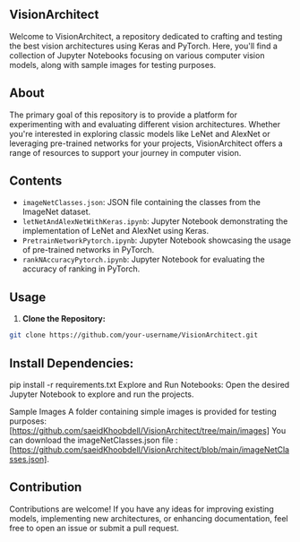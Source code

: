 ## VisionArchitect

Welcome to VisionArchitect, a repository dedicated to crafting and testing the best vision architectures using Keras and PyTorch. Here, you'll find a collection of Jupyter Notebooks focusing on various computer vision models, along with sample images for testing purposes.

## About

The primary goal of this repository is to provide a platform for experimenting with and evaluating different vision architectures. Whether you're interested in exploring classic models like LeNet and AlexNet or leveraging pre-trained networks for your projects, VisionArchitect offers a range of resources to support your journey in computer vision.

## Contents

- `imageNetClasses.json`: JSON file containing the classes from the ImageNet dataset.
- `letNetAndAlexNetWithKeras.ipynb`: Jupyter Notebook demonstrating the implementation of LeNet and AlexNet using Keras.
- `PretrainNetworkPytorch.ipynb`: Jupyter Notebook showcasing the usage of pre-trained networks in PyTorch.
- `rankNAccuracyPytorch.ipynb`: Jupyter Notebook for evaluating the accuracy of ranking in PyTorch.

## Usage

1. **Clone the Repository:**

```bash
git clone https://github.com/your-username/VisionArchitect.git
```
## Install Dependencies:

pip install -r requirements.txt
Explore and Run Notebooks:
Open the desired Jupyter Notebook to explore and run the projects.

Sample Images
A folder containing simple images is provided for testing purposes:
[https://github.com/saeidKhoobdell/VisionArchitect/tree/main/images]
You can download the imageNetClasses.json file :
[https://github.com/saeidKhoobdell/VisionArchitect/blob/main/imageNetClasses.json].

## Contribution
Contributions are welcome! If you have any ideas for improving existing models, implementing new architectures, or enhancing documentation, feel free to open an issue or submit a pull request.


